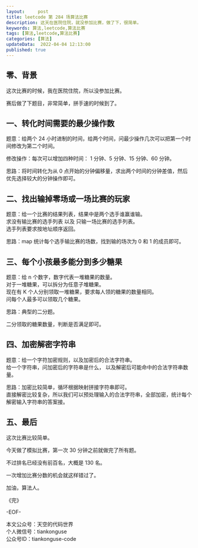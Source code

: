 ```yaml
---   
layout:     post  
title: leetcode 第 284 场算法比赛  
description: 这天在医院住院，就没参加比赛，做了下，很简单。       
keywords: 算法,leetcode,算法比赛  
tags: [算法,leetcode,算法比赛]    
categories: [算法]  
updateData:  2022-04-04 12:13:00  
published: true  
---  
```



## 零、背景  


这次比赛的时候，我在医院住院，所以没参加比赛。  


赛后做了下题目，非常简单，拼手速的时候到了。  


## 一、转化时间需要的最少操作数  


题意：给两个 24 小时进制的时间，给两个时间，问最少操作几次可以把第一个时间修改为第二个时间。  


修改操作：每次可以增加四种时间： 1 分钟、5 分钟、15 分钟、60 分钟。  


思路：将时间转化为从 0 点开始的分钟偏移量，求出两个时间的分钟差值，然后优先选择较大的分钟操作即可。  


## 二、找出输掉零场或一场比赛的玩家


题意：给一个比赛的结果列表，结果中是两个选手谁赢谁输。  
求没有输比赛的选手列表 以及 只输一场比赛的选手列表。  
选手列表要求按地址顺序返回。  



思路：map 统计每个选手输比赛的场数，找到输的场次为 0 和 1 的成员即可。  



## 三、每个小孩最多能分到多少糖果  


题意：给 n 个数字，数字代表一堆糖果的数量。  
对于一堆糖果，可以拆分为任意子堆糖果。  
现在有 K 个人分别领取一堆糖果，要求每人领的糖果的数量相同。  
问每个人最多可以领取几个糖果。  


思路：典型的二分题。  


二分领取的糖果数量，判断是否满足即可。  



## 四、加密解密字符串  


题意：给一个字符加密规则，以及加密后的合法字符串。  
给一个字符串，问加密后的字符串是什么， 以及解密后可能命中的合法字符串数量。  


思路：加密比较简单，循环根据映射拼接字符串即可。  
直接解密比较复杂，所以我们可以预处理输入的合法字符串，全部加密，统计每个解密输入字符串的答案接。  



## 五、最后  

这次比赛比较简单。  


今天做了模拟比赛，第一次 30 分钟之前就做完了所有题。  


不过排名已经没有前百名，大概是 130 名。  


一次增加比赛分数的机会就这样错过了。  



加油，算法人。  


《完》  


-EOF-  



本文公众号：天空的代码世界  
个人微信号：tiankonguse  
公众号ID：tiankonguse-code  
  

